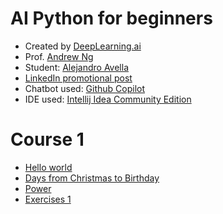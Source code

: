 

# AI Python for beginners
* Created by [DeepLearning.ai](https://www.deeplearning.ai/)
* Prof. [Andrew Ng](https://www.linkedin.com/in/andrewyng/)
* Student: [Alejandro Avella](https://aavella77.github.io/about.html)
* [LinkedIn promotional post](https://www.linkedin.com/posts/andrewyng_im-teaching-a-new-course-ai-python-for-activity-7226972667927482368-5lyf/?utm_source=share&utm_medium=member_android)
* Chatbot used: [Github Copilot](https://github.com/features/copilot?ef_id=_k_CjwKCAjw2dG1BhB4EiwA998cqNkI-M29kF65LV6FRu5fva25DNwV2p8xgk_M22Ccsa9zgv-lxp4AhRoCwrIQAvD_BwE_k_&OCID=AIDcmmb150vbv1_SEM__k_CjwKCAjw2dG1BhB4EiwA998cqNkI-M29kF65LV6FRu5fva25DNwV2p8xgk_M22Ccsa9zgv-lxp4AhRoCwrIQAvD_BwE_k_&gad_source=1&gclid=CjwKCAjw2dG1BhB4EiwA998cqNkI-M29kF65LV6FRu5fva25DNwV2p8xgk_M22Ccsa9zgv-lxp4AhRoCwrIQAvD_BwE)
* IDE used: [Intellij Idea Community Edition](https://www.jetbrains.com/idea/)

# Course 1
* [Hello world](course_1/hello_alejandro.py)
* [Days from Christmas to Birthday](course_1/days-christmas-birthday.py)
* [Power](course_1/power.py)
* [Exercises 1](course_1/exercises_1.py)